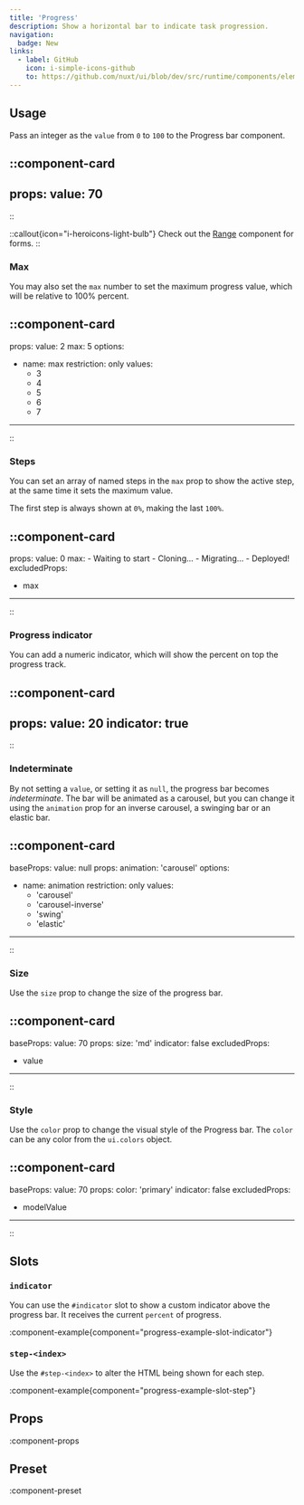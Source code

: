 ```yaml
---
title: 'Progress'
description: Show a horizontal bar to indicate task progression.
navigation:
  badge: New
links:
  - label: GitHub
    icon: i-simple-icons-github
    to: https://github.com/nuxt/ui/blob/dev/src/runtime/components/elements/Progress.vue
---
```


## Usage

Pass an integer as the `value` from `0` to `100` to the Progress bar component.

::component-card
---
props:
  value: 70
---
::

::callout{icon="i-heroicons-light-bulb"}
Check out the [Range](/forms/range) component for forms.
::

### Max

You may also set the `max` number to set the maximum progress value, which will be relative to 100% percent.

::component-card
---
props:
  value: 2
  max: 5
options:
  - name: max
    restriction: only
    values:
      - 3
      - 4
      - 5
      - 6
      - 7
---
::

### Steps

You can set an array of named steps in the `max` prop to show the active step, at the same time it sets the maximum value.

The first step is always shown at `0%`, making the last `100%`.

::component-card
---
props:
  value: 0
  max:
    - Waiting to start
    - Cloning...
    - Migrating...
    - Deployed!
excludedProps:
  - max
---
::

### Progress indicator

You can add a numeric indicator, which will show the percent on top the progress track.

::component-card
---
props:
  value: 20
  indicator: true
---
::

### Indeterminate

By not setting a `value`, or setting it as `null`, the progress bar becomes _indeterminate_. The bar will be animated as a carousel, but you can change it using the `animation` prop for an inverse carousel, a swinging bar or an elastic bar.

::component-card
---
baseProps:
  value: null
props:
  animation: 'carousel'
options:
  - name: animation
    restriction: only
    values:
      - 'carousel'
      - 'carousel-inverse'
      - 'swing'
      - 'elastic'
---
::

### Size

Use the `size` prop to change the size of the progress bar.

::component-card
---
baseProps:
  value: 70
props:
  size: 'md'
  indicator: false
excludedProps:
  - value
---
::

### Style

Use the `color` prop to change the visual style of the Progress bar. The `color` can be any color from the `ui.colors` object.

::component-card
---
baseProps:
  value: 70
props:
  color: 'primary'
  indicator: false
excludedProps:
  - modelValue
---
::

## Slots

### `indicator`

You can use the `#indicator` slot to show a custom indicator above the progress bar. It receives the current `percent` of progress.

:component-example{component="progress-example-slot-indicator"}

### `step-<index>`

Use the `#step-<index>` to alter the HTML being shown for each step.

:component-example{component="progress-example-slot-step"}

## Props

:component-props

## Preset

:component-preset
